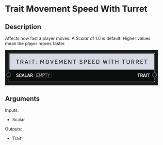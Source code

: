 # Trait Movement Speed With Turret

## Description

Affects how fast a player moves. A _Scalar_ of 1.0 is default. Higher values mean the player moves faster.

![Trait Movement Speed With Turret](../../.gitbook/assets/images/scripting/traits/trait-movement-speed-with-turret.png)

## Arguments

Inputs:

* Scalar

Outputs:

* Trait
